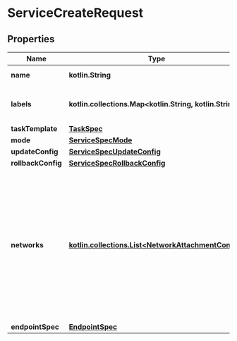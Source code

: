 # ServiceCreateRequest

## Properties

| Name               | Type                                                                                     | Description                                                                                                                                                      | Notes      |
|--------------------|------------------------------------------------------------------------------------------|------------------------------------------------------------------------------------------------------------------------------------------------------------------|------------|
| **name**           | **kotlin.String**                                                                        | Name of the service.                                                                                                                                             | [optional] |
| **labels**         | **kotlin.collections.Map&lt;kotlin.String, kotlin.String&gt;**                           | User-defined key/value metadata.                                                                                                                                 | [optional] |
| **taskTemplate**   | [**TaskSpec**](TaskSpec.md)                                                              |                                                                                                                                                                  | [optional] |
| **mode**           | [**ServiceSpecMode**](ServiceSpecMode.md)                                                |                                                                                                                                                                  | [optional] |
| **updateConfig**   | [**ServiceSpecUpdateConfig**](ServiceSpecUpdateConfig.md)                                |                                                                                                                                                                  | [optional] |
| **rollbackConfig** | [**ServiceSpecRollbackConfig**](ServiceSpecRollbackConfig.md)                            |                                                                                                                                                                  | [optional] |
| **networks**       | [**kotlin.collections.List&lt;NetworkAttachmentConfig&gt;**](NetworkAttachmentConfig.md) | Specifies which networks the service should attach to.  Deprecated: This field is deprecated since v1.44. The Networks field in TaskSpec should be used instead. | [optional] |
| **endpointSpec**   | [**EndpointSpec**](EndpointSpec.md)                                                      |                                                                                                                                                                  | [optional] |



